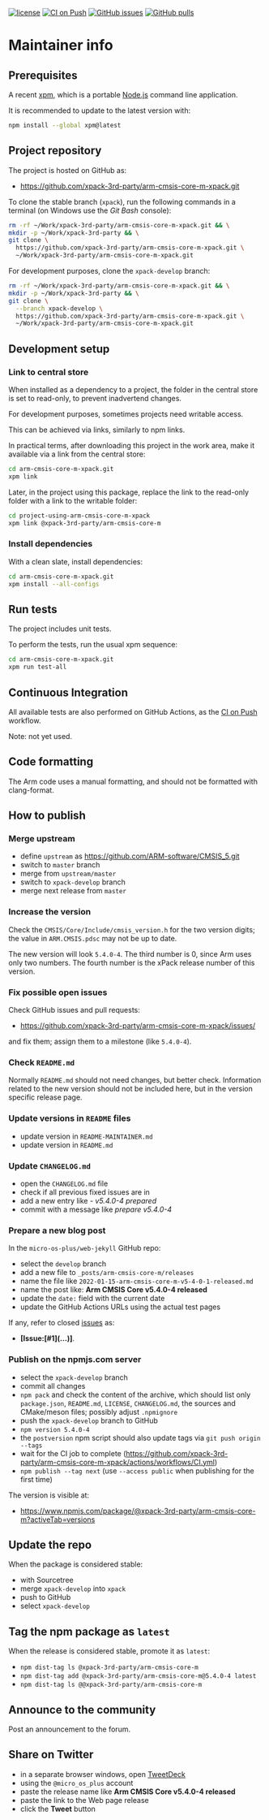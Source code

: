 [![license](https://img.shields.io/github/license/xpack-3rd-party/arm-cmsis-core-m-xpack)](https://github.com/xpack-3rd-party/arm-cmsis-core-m-xpack/blob/xpack/LICENSE)
[![CI on Push](https://github.com/xpack-3rd-party/arm-cmsis-core-m-xpack/workflows/CI%20on%20Push/badge.svg)](https://github.com/xpack-3rd-party/arm-cmsis-core-m-xpack/actions?query=workflow%3A%22CI+on+Push%22)
[![GitHub issues](https://img.shields.io/github/issues/xpack-3rd-party/arm-cmsis-core-m-xpack.svg)](https://github.com/xpack-3rd-party/arm-cmsis-core-m-xpack/issues/)
[![GitHub pulls](https://img.shields.io/github/issues-pr/xpack-3rd-party/arm-cmsis-core-m-xpack.svg)](https://github.com/xpack-3rd-party/arm-cmsis-core-m-xpack/pulls)

# Maintainer info

## Prerequisites

A recent [xpm](https://xpack.github.io/xpm/), which is a portable
[Node.js](https://nodejs.org/) command line application.

It is recommended to update to the latest version with:

```sh
npm install --global xpm@latest
```

## Project repository

The project is hosted on GitHub as:

- <https://github.com/xpack-3rd-party/arm-cmsis-core-m-xpack.git>

To clone the stable branch (`xpack`), run the following commands in a
terminal (on Windows use the _Git Bash_ console):

```sh
rm -rf ~/Work/xpack-3rd-party/arm-cmsis-core-m-xpack.git && \
mkdir -p ~/Work/xpack-3rd-party && \
git clone \
  https://github.com/xpack-3rd-party/arm-cmsis-core-m-xpack.git \
  ~/Work/xpack-3rd-party/arm-cmsis-core-m-xpack.git
```

For development purposes, clone the `xpack-develop` branch:

```sh
rm -rf ~/Work/xpack-3rd-party/arm-cmsis-core-m-xpack.git && \
mkdir -p ~/Work/xpack-3rd-party && \
git clone \
  --branch xpack-develop \
  https://github.com/xpack-3rd-party/arm-cmsis-core-m-xpack.git \
  ~/Work/xpack-3rd-party/arm-cmsis-core-m-xpack.git
```

## Development setup

### Link to central store

When installed as a dependency to a project, the folder in the central
store is set to read-only, to prevent inadvertend changes.

For development purposes, sometimes projects need writable access.

This can be achieved via links, similarly to npm links.

In practical terms, after downloading this project in the
work area, make it available via a link from the central store:

```sh
cd arm-cmsis-core-m-xpack.git
xpm link
```

Later, in the project using this package, replace the link to the read-only
folder with a link to the writable folder:

```sh
cd project-using-arm-cmsis-core-m-xpack
xpm link @xpack-3rd-party/arm-cmsis-core-m
```

### Install dependencies

With a clean slate, install dependencies:

```sh
cd arm-cmsis-core-m-xpack.git
xpm install --all-configs
```

## Run tests

The project includes unit tests.

To perform the tests, run the usual xpm sequence:

```sh
cd arm-cmsis-core-m-xpack.git
xpm run test-all
```

## Continuous Integration

All available tests are also performed on GitHub Actions, as the
[CI on Push](https://github.com/xpack-3rd-party/arm-cmsis-core-m-xpack/actions?query=workflow%3A%22CI+on+Push%22)
workflow.

Note: not yet used.

## Code formatting

The Arm code uses a manual formatting, and should not be
formatted with clang-format.

## How to publish

### Merge upstream

- define `upstream` as <https://github.com/ARM-software/CMSIS_5.git>
- switch to `master` branch
- merge from `upstream/master`
- switch to `xpack-develop` branch
- merge next release from `master`

### Increase the version

Check the `CMSIS/Core/Include/cmsis_version.h` for the two version digits;
the value in `ARM.CMSIS.pdsc` may not be up to date.

The new version will look `5.4.0-4`. The third number is 0, since Arm uses
only two numbers. The fourth number is the xPack release number
of this version.

### Fix possible open issues

Check GitHub issues and pull requests:

- <https://github.com/xpack-3rd-party/arm-cmsis-core-m-xpack/issues/>

and fix them; assign them to a milestone (like `5.4.0-4`).

### Check `README.md`

Normally `README.md` should not need changes, but better check.
Information related to the new version should not be included here,
but in the version specific release page.

### Update versions in `README` files

- update version in `README-MAINTAINER.md`
- update version in `README.md`

### Update `CHANGELOG.md`

- open the `CHANGELOG.md` file
- check if all previous fixed issues are in
- add a new entry like _- v5.4.0-4 prepared_
- commit with a message like _prepare v5.4.0-4_

### Prepare a new blog post

In the `micro-os-plus/web-jekyll` GitHub repo:

- select the `develop` branch
- add a new file to `_posts/arm-cmsis-core-m/releases`
- name the file like `2022-01-15-arm-cmsis-core-m-v5-4-0-1-released.md`
- name the post like: **Arm CMSIS Core v5.4.0-4 released**
- update the `date:` field with the current date
- update the GitHub Actions URLs using the actual test pages

If any, refer to closed
[issues](https://github.com/xpack-3rd-party/arm-cmsis-core-m-xpack/issues/)
as:

- **[Issue:\[#1\]\(...\)]**.

### Publish on the npmjs.com server

- select the `xpack-develop` branch
- commit all changes
- `npm pack` and check the content of the archive, which should list
  only `package.json`, `README.md`, `LICENSE`, `CHANGELOG.md`,
  the sources and CMake/meson files;
  possibly adjust `.npmignore`
- push the `xpack-develop` branch to GitHub
- `npm version 5.4.0-4`
- the `postversion` npm script should also update tags via `git push origin --tags`
- wait for the CI job to complete
  (<https://github.com/xpack-3rd-party/arm-cmsis-core-m-xpack/actions/workflows/CI.yml>)
- `npm publish --tag next` (use `--access public` when publishing for
  the first time)

The version is visible at:

- <https://www.npmjs.com/package/@xpack-3rd-party/arm-cmsis-core-m?activeTab=versions>

## Update the repo

When the package is considered stable:

- with Sourcetree
- merge `xpack-develop` into `xpack`
- push to GitHub
- select `xpack-develop`

## Tag the npm package as `latest`

When the release is considered stable, promote it as `latest`:

- `npm dist-tag ls @xpack-3rd-party/arm-cmsis-core-m`
- `npm dist-tag add @xpack-3rd-party/arm-cmsis-core-m@5.4.0-4 latest`
- `npm dist-tag ls @@xpack-3rd-party/arm-cmsis-core-m`

## Announce to the community

Post an announcement to the forum.

## Share on Twitter

- in a separate browser windows, open [TweetDeck](https://tweetdeck.twitter.com/)
- using the `@micro_os_plus` account
- paste the release name like **Arm CMSIS Core v5.4.0-4 released**
- paste the link to the Web page release
- click the **Tweet** button
